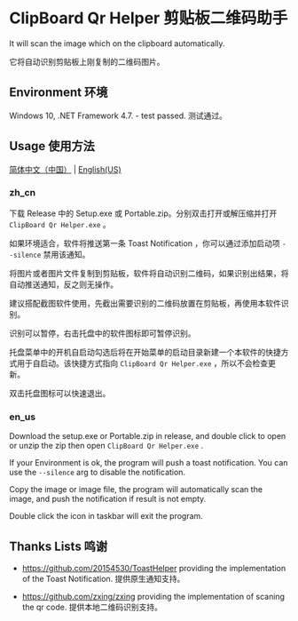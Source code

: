 # ClipBoard Qr Helper 剪贴板二维码助手

It will scan the image which on the clipboard automatically.

它将自动识别剪贴板上刚复制的二维码图片。

## Environment 环境

Windows 10, .NET Framework 4.7. - test passed. 测试通过。

## Usage 使用方法

[简体中文（中国）](https://github.com/ENDsoft233/ClipBoard-Qr-Helper/blob/main/readme.md#zh_cn) | [English(US)](https://github.com/ENDsoft233/ClipBoard-Qr-Helper/blob/main/readme.md#en_us)

### zh_cn

下载 Release 中的 Setup.exe 或 Portable.zip。分别双击打开或解压缩并打开 `ClipBoard Qr Helper.exe` 。

如果环境适合，软件将推送第一条 Toast Notification ，你可以通过添加启动项 `--silence` 禁用该通知。

将图片或者图片文件复制到剪贴板，软件将自动识别二维码，如果识别出结果，将自动推送通知，反之则无操作。

建议搭配截图软件使用，先截出需要识别的二维码放置在剪贴板，再使用本软件识别。

识别可以暂停，右击托盘中的软件图标即可暂停识别。

托盘菜单中的开机自启动勾选后将在开始菜单的启动目录新建一个本软件的快捷方式用于自启动。该快捷方式指向 `ClipBoard Qr Helper.exe` ，所以不会检查更新。

双击托盘图标可以快速退出。

### en_us

Download the setup.exe or Portable.zip in release, and double click to open or unzip the zip then open `ClipBoard Qr Helper.exe` .

If your Environment is ok, the program will push a toast notification. You can use the `--silence` arg to disable the notification.

Copy the image or image file, the program will automatically scan the image, and push the notification if result is not empty.

Double click the icon in taskbar will exit the program.

## Thanks Lists 鸣谢
 
 - https://github.com/20154530/ToastHelper providing the implementation of the Toast Notification. 提供原生通知支持。
 
 - https://github.com/zxing/zxing providing the implementation of scaning the qr code. 提供本地二维码识别支持。

